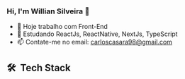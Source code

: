 ### Hi, I'm Willian Silveira 👋

- 🔭 Hoje trabalho com Front-End
- 🌱 Estudando ReactJs, ReactNative, NextJs, TypeScript
- 📫 Contate-me no email: carloscasara98@gmail.com
 ##


## 🛠 &nbsp;Tech Stack
